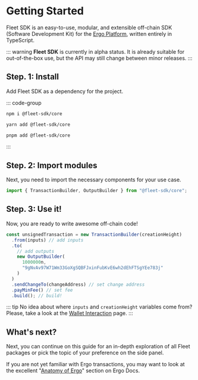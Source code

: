 # Getting Started

Fleet SDK is an easy-to-use, modular, and extensible off-chain SDK (Software Development Kit) for the [Ergo Platform](https://ergoplatform.org/en/), written entirely in TypeScript.

::: warning
**Fleet SDK** is currently in alpha status. It is already suitable for out-of-the-box use, but the API may still change between minor releases.
:::

## Step. 1: Install

Add Fleet SDK as a dependency for the project.

::: code-group

```bash [NPM]
npm i @fleet-sdk/core
```

```bash [Yarn]
yarn add @fleet-sdk/core
```

```bash [pnpm]
pnpm add @fleet-sdk/core
```

:::

## Step. 2: Import modules

Next, you need to import the necessary components for your use case.

```ts
import { TransactionBuilder, OutputBuilder } from "@fleet-sdk/core";
```

## Step. 3: Use it!

Now, you are ready to write awesome off-chain code!

```ts
const unsignedTransaction = new TransactionBuilder(creationHeight)
  .from(inputs) // add inputs
  .to(
    // add outputs
    new OutputBuilder(
      1000000n,
      "9gNvAv97W71Wm33GoXgSQBFJxinFubKvE6wh2dEhFTSgYEe783j"
    )
  )
  .sendChangeTo(changeAddress) // set change address
  .payMinFee() // set fee
  .build(); // build!
```

::: tip
No idea about where `inputs` and `creationHeight` variables come from? Please, take a look at the [Wallet Interaction](/wallet-interaction.md) page.
:::

## What's next?

Next, you can continue on this guide for an in-depth exploration of all Fleet packages or pick the topic of your preference on the side panel.

If you are not yet familiar with Ergo transactions, you may want to look at the excellent "[Anatomy of Ergo](https://docs.ergoplatform.com/dev/data-model/box/)" section on Ergo Docs.
